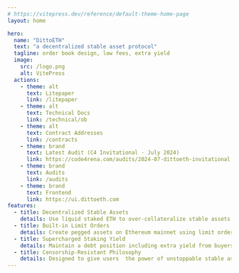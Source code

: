 ```yaml
---
# https://vitepress.dev/reference/default-theme-home-page
layout: home

hero:
  name: "DittoETH"
  text: "a decentralized stable asset protocol"
  tagline: order book design, low fees, extra yield
  image:
    src: /logo.png
    alt: VitePress
  actions:
    - theme: alt
      text: Litepaper
      link: /litepaper
    - theme: alt
      text: Technical Docs
      link: /technical/ob
    - theme: alt
      text: Contract Addresses
      link: /contracts
    - theme: brand
      text: Latest Audit (C4 Invitational - July 2024)
      link: https://code4rena.com/audits/2024-07-dittoeth-invitational
    - theme: brand
      text: Audits
      link: /audits
    - theme: brand
      text: Frontend
      link: https://ui.dittoeth.com
features:
  - title: Decentralized Stable Assets
    details: Use liquid staked ETH to over-collateralize stable assets like USD with support for future assets (EUR, GLD)
  - title: Built-in Limit Orders
    details: Create pegged assets on Ethereum mainnet using limit orders on a gas optimized orderbook
  - title: Supercharged Staking Yield
    details: Maintain a debt position including extra yield from buyers and lower fees vs other platforms (CDPs)
  - title: Censorship-Resistant Philosophy
    details: Designed to give users  the power of unstoppable stable assets
---
```

